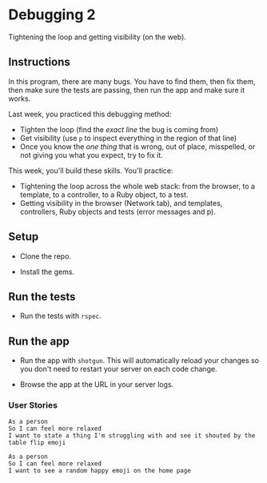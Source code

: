 # Debugging 2

Tightening the loop and getting visibility (on the web).

## Instructions

In this program, there are many bugs. You have to find them, then fix them, then make sure the tests are passing, then run the app and make sure it works.

Last week, you practiced this debugging method:

- Tighten the loop (find the _exact line_ the bug is coming from)
- Get visibility (use `p` to inspect everything in the region of that line)
- Once you know the _one thing_ that is wrong, out of place, misspelled, or not giving you what you expect, try to fix it.

This week, you'll build these skills.  You'll practice:

- Tightening the loop across the whole web stack: from the browser, to a template, to a controller, to a Ruby object, to a test.
- Getting visibility in the browser (Network tab), and templates, controllers, Ruby objects and tests (error messages and p).

## Setup

* Clone the repo.

* Install the gems.

## Run the tests

* Run the tests with `rspec`.

## Run the app

* Run the app with `shotgun`.  This will automatically reload your changes so you don't need to restart your server on each code change.

* Browse the app at the URL in your server logs.

### User Stories

```
As a person
So I can feel more relaxed
I want to state a thing I'm struggling with and see it shouted by the table flip emoji
```

```
As a person
So I can feel more relaxed
I want to see a random happy emoji on the home page
```
